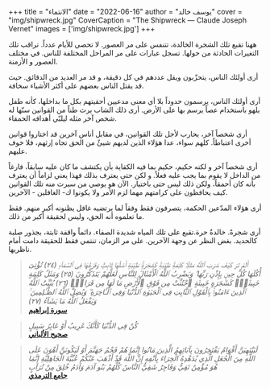+++
title = "الانتماء"
date = "2022-06-16"
author = "يوسف خالد"
cover = "img/shipwreck.jpg"
CoverCaption = "The Shipwreck — Claude Joseph Vernet"
images = ['img/shipwreck.jpg']
+++

ههنا تقبع تلك الشجرة الخالدة، تتنفس على مر العصور. لا تحصي للأيام عدداً. تراقب تلك التغيرات الحادثة من حولها. تسجل عبارات على مر المراحل المختلفة للناس. في مختلف العصور و الأزمنة.

أرى أولئك الناس، يتحزّبون ويقل عددهم في كل دقيقة، و قد مر العديد من الدقائق. حيث قد يقتل الناس بعضهم على أكثر الأشياء سخافة. 

أرى أولئك الناس، يرسمون حدوداً بلا أي معنى مدعيين أحقيتهم بكل ما بداخلها، كأنه طفل يلهو باستخدام عصاً يرسم بها على اﻷرض. أرى ذلك الشاب يرث طناً من القوانين سنّها له شخص آخر مثله ليلبّي أهدافه الحمقاء.

أرى شخصاً آخر، يحارب ﻷجل تلك القوانين، في مقابل أناس آخرين قد اختاروا قوانين أخرى اعتباطاً. كلهم سواء، عدا هؤلاء الذين لديهم شيئٌ من الحق تجاه إرثهم، فلا خوف عليهم.

أرى شخصاً آخر و لكنه حكيم، حكيم بما فيه الكفاية بأن يكتشف ما كان عليه سابقاً، فارغاً من الداخل لا يقوم بما يجب عليه فعلاً. و لكن حتى يعترف بذلك فهذا يعني لزاماً أن يعترف بأنه كان أحمقاً، ولكن ذلك ليس حتى باختيار. الآن هو يوصي من سيرث منه تلك القوانين كيف يحافظون على كرامتهم مهما لزم اﻷمر ولا يكونوا ك- الغافلين - اﻵخرين.   

أرى هؤلاء المدّعين الحكمة، يتصرفون فقط وفقاً لما يرتضيه غافل يظنونه أكبر منهم. فقط ما تعلموه أنه الحق، وليس لحقيقة أكبر من ذلك. 

أرى شجرةً. خالدةٌ حرة.تقبع على تلك المياه شديدة الصفاء. دائماً واقفة ثابتة، بجذور صلبة كالحديد. بغض النظر عن وجهة اﻵخرين. على مر الزمان، تنتمي فقط للحقيقة دامت أمام ناظريها.

> _أَلَمْ تَرَ كَيْفَ ضَرَبَ ٱللَّهُ مَثَلًۭا كَلِمَةًۭ طَيِّبَةًۭ كَشَجَرَةٍۢ طَيِّبَةٍ أَصْلُهَا ثَابِتٌۭ وَفَرْعُهَا فِى ٱلسَّمَآءِ (٢٤) تُؤْتِىٓ أُكُلَهَا كُلَّ حِينٍۭ بِإِذْنِ رَبِّهَا ۗ وَيَضْرِبُ ٱللَّهُ ٱلْأَمْثَالَ لِلنَّاسِ لَعَلَّهُمْ يَتَذَكَّرُونَ (٢٥) وَمَثَلُ كَلِمَةٍ خَبِيثَةٍۢ كَشَجَرَةٍ خَبِيثَةٍ ٱجْتُثَّتْ مِن فَوْقِ ٱلْأَرْضِ مَا لَهَا مِن قَرَارٍۢ (٢٦) يُثَبِّتُ ٱللَّهُ ٱلَّذِينَ ءَامَنُوا۟ بِٱلْقَوْلِ ٱلثَّابِتِ فِى ٱلْحَيَوٰةِ ٱلدُّنْيَا وَفِى ٱلْـَٔاخِرَةِ ۖ وَيُضِلُّ ٱللَّهُ ٱلظَّـٰلِمِينَ ۚ وَيَفْعَلُ ٱللَّهُ مَا يَشَآءُ (٢٧)_\
> __[سورة إبراهيم](https://quran.com/14?startingVerse=24)__


> _كُنْ فِي الدُّنْيَا كَأَنَّكَ غَرِيبٌ أَوْ عَابِرُ سَبِيلٍ_\
__[صحيح اﻷلباني](https://sunnah.com/mishkat:1604)__

 
> _لَيَنْتَهِيَنَّ أَقْوَامٌ يَفْتَخِرُونَ بِآبَائِهِمُ الَّذِينَ مَاتُوا إِنَّمَا هُمْ فَحْمُ جَهَنَّمَ أَوْ لَيَكُونَنَّ أَهْوَنَ عَلَى اللَّهِ مِنَ الْجُعَلِ الَّذِي يُدَهْدِهُ الْخِرَاءَ بِأَنْفِهِ إِنَّ اللَّهَ قَدْ أَذْهَبَ عَنْكُمْ عُبِّيَّةَ الْجَاهِلِيَّةِ إِنَّمَا هُوَ مُؤْمِنٌ تَقِيٌّ وَفَاجِرٌ شَقِيٌّ النَّاسُ كُلُّهُمْ بَنُو آدَمَ وَآدَمُ خُلِقَ مِنْ تُرَابٍ_ \
>  __[جامع الترمذي](https://sunnah.com/tirmidhi:3955)__
